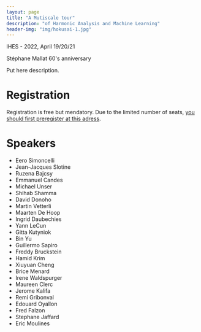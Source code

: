 ```yaml
---
layout: page
title: "A Mutiscale tour"
description: "of Harmonic Analysis and Machine Learning"
header-img: "img/hokusai-1.jpg"
---
```


IHES - 2022, April 19/20/21

Stéphane Mallat 60's anniversary 

Put here description.

Registration
====================

Registration is free but mendatory. Due to the limited number of seats, [you should first preregister at this adress](todo). 

Speakers
====================

- Eero Simoncelli
- Jean-Jacques Slotine
- Ruzena Bajcsy
- Emmanuel Candes
- Michael Unser
- Shihab Shamma
- David Donoho
- Martin Vetterli
- Maarten De Hoop
- Ingrid Daubechies
- Yann LeCun
- Gitta Kutyniok
- Bin Yu
- Guillermo Sapiro
- Freddy Bruckstein
- Hamid Krim
- Xiuyuan Cheng
- Brice Menard
- Irene Waldspurger
- Maureen Clerc
- Jerome Kalifa
- Remi Gribonval
- Edouard Oyallon
- Fred Falzon
- Stephane Jaffard
- Eric Moulines
